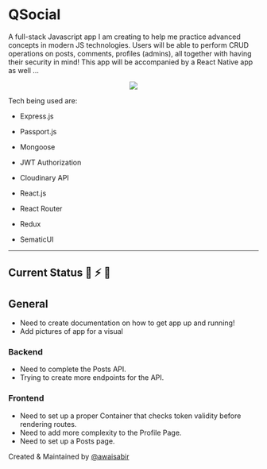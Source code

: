 # QSocial

A full-stack Javascript app I am creating to help me practice advanced concepts in modern JS technologies. Users will be able to perform CRUD operations on posts, comments, profiles (admins), all together with having their security in mind! This app will be accompanied by a React Native app as well ...

<div align="center"><img src="https://github.com/awaisabir/QSocial/blob/master/media/current-demo.gif"/></div>

Tech being used are:

- Express.js
- Passport.js
- Mongoose
- JWT Authorization
- Cloudinary API

- React.js
- React Router
- Redux
- SematicUI

--------

## Current Status :nut_and_bolt: :zap: :hammer:

## General

- Need to create documentation on how to get app up and running!
- Add pictures of app for a visual

### Backend

- Need to complete the Posts API.
- Trying to create more endpoints for the API.

### Frontend

- Need to set up a proper Container that checks token validity before rendering routes.
- Need to add more complexity to the Profile Page.
- Need to set up a Posts page.

Created & Maintained by [@awaisabir](https://github.com/awaisabir)